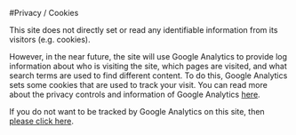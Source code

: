 #Privacy / Cookies

This site does not directly set or read any identifiable information
from its visitors (e.g. cookies). 

However, in the near future, the site will use 
Google Analytics to provide log information about who is visiting
the site, which pages are visited, and what search terms are
used to find different content. To do this, Google Analytics
sets some cookies that are used to track your visit. You can
read more about the privacy controls and information of
Google Analytics [here](https://www.google.com/intl/en/analytics/learn/privacy.html).

If you do not want to be tracked by Google Analytics on this
site, then [please click here](javascript:gaOptout()).
